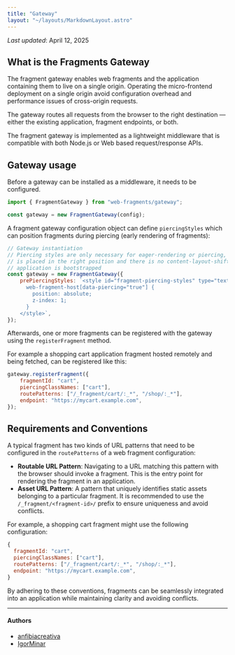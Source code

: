 ```yaml
---
title: "Gateway"
layout: "~/layouts/MarkdownLayout.astro"
---
```


_Last updated_: April 12, 2025

## What is the Fragments Gateway

The fragment gateway enables web fragments and the application containing them to live on a single origin.
Operating the micro-frontend deployment on a single origin avoid configuration overhead and performance issues of cross-origin requests.

The gateway routes all requests from the browser to the right destination — either the existing application, fragment endpoints, or both.

The fragment gateway is implemented as a lightweight middleware that is compatible with both Node.js or Web based request/response APIs.

## Gateway usage

Before a gateway can be installed as a middleware, it needs to be configured.

```javascript
import { FragmentGateway } from "web-fragments/gateway";

const gateway = new FragmentGateway(config);
```

A fragment gateway configuration object can define `piercingStyles` which can position fragments during piercing (early rendering of fragments):

```javascript
// Gateway instantiation
// Piercing styles are only necessary for eager-rendering or piercing, to make sure the fragment
// is placed in the right position and there is no content-layout-shift, once the legacy
// application is bootstrapped
const gateway = new FragmentGateway({
	prePiercingStyles: `<style id="fragment-piercing-styles" type="text/css">
      web-fragment-host[data-piercing="true"] {
        position: absolute;
        z-index: 1;
      }
    </style>`,
});
```

Afterwards, one or more fragments can be registered with the gateway using the `registerFragment` method.

For example a shopping cart application fragment hosted remotely and being fetched, can be registered like this:

```javascript
gateway.registerFragment({
	fragmentId: "cart",
	piercingClassNames: ["cart"],
	routePatterns: ["/_fragment/cart/:_*", "/shop/:_*"],
	endpoint: "https://mycart.example.com",
});
```

## Requirements and Conventions

A typical fragment has two kinds of URL patterns that need to be configured in the `routePatterns` of a web fragment configuration:

- **Routable URL Pattern**: Navigating to a URL matching this pattern with the browser should invoke a fragment. This is the entry point for rendering the fragment in an application.
- **Asset URL Pattern**: A pattern that uniquely identifies static assets belonging to a particular fragment. It is recommended to use the `/_fragment/<fragment-id>/` prefix to ensure uniqueness and avoid conflicts.

For example, a shopping cart fragment might use the following configuration:

```javascript
{
  fragmentId: "cart",
  piercingClassNames: ["cart"],
  routePatterns: ["/_fragment/cart/:_*", "/shop/:_*"],
  endpoint: "https://mycart.example.com",
}
```

By adhering to these conventions, fragments can be seamlessly integrated into an application while maintaining clarity and avoiding conflicts.

---

#### Authors

<ul class="authors">
    <li class="author"><a href="https://github.com/anfibiacreativa">anfibiacreativa</a></li>
    <li class="author"><a href="https://github.com/igorminar">IgorMinar</a></li>
</ul>

